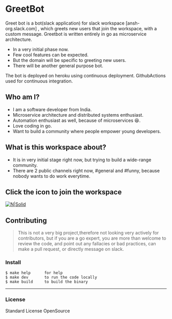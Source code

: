# GreetBot
Greet bot is a bot(slack application) for slack workspace [ansh-org.slack.com] , which greets new users that join the workspace, with a custom message. Greetbot is written entirely in go as microservice architecture.

 - In a very initial phase now.
 - Few cool features can be expected.
 - But the domain will be specific to greeting new users.
 - There will be another general purpose bot.

The bot is deployed on heroku using continuous deployment. GithubActions used for continuous integration.

## Who am I?
- I am a software developer from India.
- Microservice architecture and distributed systems enthusiast.
- Automation enthusiast as well, because of microservices :laughing:. 
- Love coding in go.
- Want to build a community where people empower young developers.

## What is this workspace about?
  - It is in very initial stage right now, but trying to build a wide-range community.
  - There are 2 public channels right now, #general and #funny, because nobody wants to do work everytime.

## Click the icon to join the workspace
[![N|Solid](https://static.wixstatic.com/media/361d9d_631213263c604b4cb4bfda24784d524e~mv2.png/v1/fit/w_359,h_359,al_c,q_80/file.png)](https://join.slack.com/t/ansh-org/shared_invite/zt-h2gthxw4-W_tTUcSJZVuvP3LHkS5dnA)

## Contributing

> This is not a very big project,therefore
> not looking very actively for contributors, 
> but if you are a go expert, you are more 
> than welcome to review the code, and point 
> out any fallacies or bad practices, can 
> make a pull request, or directly message on slack.

### Install

```
$ make help      for help
$ make dev       to run the code locally
$ make build     to build the binary
```


----
### License


Standard License
OpenSource


